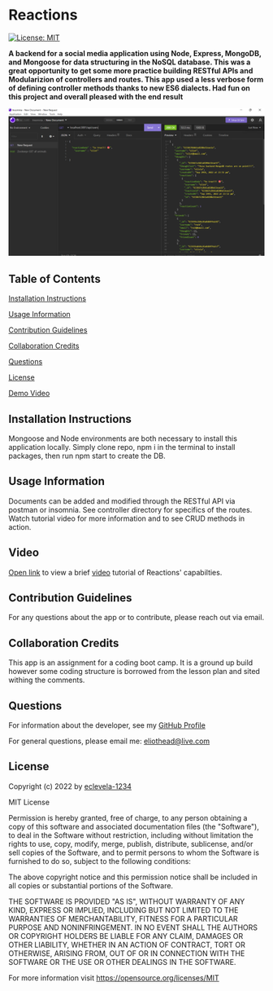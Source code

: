 
# Reactions
[![License: MIT](https://img.shields.io/badge/License-MIT-yellow.svg)](https://opensource.org/licenses/MIT)

**A backend for a social media application using Node, Express, MongoDB, and Mongoose for data structuring in the NoSQL database. This was a great opportunity to get some more practice building RESTful APIs and Modularizion of controllers and routes. This app used a less verbose form of defining controller methods thanks to new ES6 dialects. Had fun on this project and overall pleased with the end result**

![screenshot](./assets/images/screenshot.png)

## Table of Contents

[Installation Instructions](#installation-instructions)

[Usage Information](#usage-information)

[Contribution Guidelines](#contribution-guidelines)

[Collaboration Credits](#collaboration-credits)

[Questions](#questions)

[License](#license)

[Demo Video](#video)


## Installation Instructions

Mongoose and Node environments are both necessary to install this application locally. Simply clone repo, npm i in the terminal to install packages, then run npm start to create the DB. 
## Usage Information

Documents can be added and modified through the RESTful API via postman or insomnia. See controller directory for specifics of the routes. Watch tutorial video for more information and to see CRUD methods in action.

## Video
[Open link](https://drive.google.com/file/d/1N80CxvdgbpwZjrryR7aQzBV8M9rCQDUI/view) to view a brief [video](https://drive.google.com/file/d/1N80CxvdgbpwZjrryR7aQzBV8M9rCQDUI/view) tutorial of Reactions' capabilties.
## Contribution Guidelines

For any questions about the app or to contribute, please reach out via email.
## Collaboration Credits

This app is an assignment for a coding boot camp. It is a ground up build however some coding structure is borrowed from the lesson plan and sited withing the comments.
## Questions
For information about the developer, see my [GitHub Profile](https://github.com/eclevela-1234)

For general questions, please email me: eliothead@live.com
## License
Copyright (c)  2022 by [eclevela-1234](https://github.com/eclevela-1234)

MIT License

Permission is hereby granted, free of charge, to any person obtaining a copy
of this software and associated documentation files (the "Software"), to deal
in the Software without restriction, including without limitation the rights
to use, copy, modify, merge, publish, distribute, sublicense, and/or sell
copies of the Software, and to permit persons to whom the Software is
furnished to do so, subject to the following conditions:

The above copyright notice and this permission notice shall be included in all
copies or substantial portions of the Software.

THE SOFTWARE IS PROVIDED "AS IS", WITHOUT WARRANTY OF ANY KIND, EXPRESS OR
IMPLIED, INCLUDING BUT NOT LIMITED TO THE WARRANTIES OF MERCHANTABILITY,
FITNESS FOR A PARTICULAR PURPOSE AND NONINFRINGEMENT. IN NO EVENT SHALL THE
AUTHORS OR COPYRIGHT HOLDERS BE LIABLE FOR ANY CLAIM, DAMAGES OR OTHER
LIABILITY, WHETHER IN AN ACTION OF CONTRACT, TORT OR OTHERWISE, ARISING FROM,
OUT OF OR IN CONNECTION WITH THE SOFTWARE OR THE USE OR OTHER DEALINGS IN THE
SOFTWARE.

For more information visit https://opensource.org/licenses/MIT

